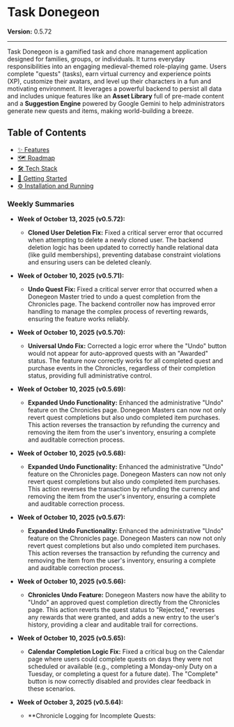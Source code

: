 # Task Donegeon

**Version:** 0.5.72

---

Task Donegeon is a gamified task and chore management application designed for families, groups, or individuals. It turns everyday responsibilities into an engaging medieval-themed role-playing game. Users complete "quests" (tasks), earn virtual currency and experience points (XP), customize their avatars, and level up their characters in a fun and motivating environment. It leverages a powerful backend to persist all data and includes unique features like an **Asset Library** full of pre-made content and a **Suggestion Engine** powered by Google Gemini to help administrators generate new quests and items, making world-building a breeze.

## Table of Contents
- [✨ Features](#-features)
- [🗺️ Roadmap](#️-roadmap)
- [🛠️ Tech Stack](#️-tech-stack)
- [🚀 Getting Started](#-getting-started)
- [⚙️ Installation and Running](#️-installation-and-running)

### Weekly Summaries

-   **Week of October 13, 2025 (v0.5.72):**
    -   **Cloned User Deletion Fix:** Fixed a critical server error that occurred when attempting to delete a newly cloned user. The backend deletion logic has been updated to correctly handle relational data (like guild memberships), preventing database constraint violations and ensuring users can be deleted cleanly.

-   **Week of October 10, 2025 (v0.5.71):**
    -   **Undo Quest Fix:** Fixed a critical server error that occurred when a Donegeon Master tried to undo a quest completion from the Chronicles page. The backend controller now has improved error handling to manage the complex process of reverting rewards, ensuring the feature works reliably.

-   **Week of October 10, 2025 (v0.5.70):**
    -   **Universal Undo Fix:** Corrected a logic error where the "Undo" button would not appear for auto-approved quests with an "Awarded" status. The feature now correctly works for all completed quest and purchase events in the Chronicles, regardless of their completion status, providing full administrative control.

-   **Week of October 10, 2025 (v0.5.69):**
    -   **Expanded Undo Functionality:** Enhanced the administrative "Undo" feature on the Chronicles page. Donegeon Masters can now not only revert quest completions but also undo completed item purchases. This action reverses the transaction by refunding the currency and removing the item from the user's inventory, ensuring a complete and auditable correction process.

-   **Week of October 10, 2025 (v0.5.68):**
    -   **Expanded Undo Functionality:** Enhanced the administrative "Undo" feature on the Chronicles page. Donegeon Masters can now not only revert quest completions but also undo completed item purchases. This action reverses the transaction by refunding the currency and removing the item from the user's inventory, ensuring a complete and auditable correction process.

-   **Week of October 10, 2025 (v0.5.67):**
    -   **Expanded Undo Functionality:** Enhanced the administrative "Undo" feature on the Chronicles page. Donegeon Masters can now not only revert quest completions but also undo completed item purchases. This action reverses the transaction by refunding the currency and removing the item from the user's inventory, ensuring a complete and auditable correction process.

-   **Week of October 10, 2025 (v0.5.66):**
    -   **Chronicles Undo Feature:** Donegeon Masters now have the ability to "Undo" an approved quest completion directly from the Chronicles page. This action reverts the quest status to "Rejected," reverses any rewards that were granted, and adds a new entry to the user's history, providing a clear and auditable trail for corrections.

-   **Week of October 10, 2025 (v0.5.65):**
    -   **Calendar Completion Logic Fix:** Fixed a critical bug on the Calendar page where users could complete quests on days they were not scheduled or available (e.g., completing a Monday-only Duty on a Tuesday, or completing a quest for a future date). The "Complete" button is now correctly disabled and provides clear feedback in these scenarios.

-   **Week of October 3, 2025 (v0.5.64):**
    -   **Chronicle Logging for Incomplete Quests: